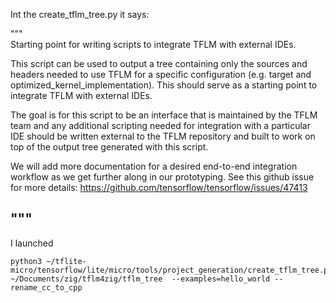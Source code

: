 
Int the create_tflm_tree.py it says:

"""  
Starting point for writing scripts to integrate TFLM with external IDEs.

This script can be used to output a tree containing only the sources and headers
needed to use TFLM for a specific configuration (e.g. target and
optimized_kernel_implementation). This should serve as a starting
point to integrate TFLM with external IDEs.

The goal is for this script to be an interface that is maintained by the TFLM
team and any additional scripting needed for integration with a particular IDE
should be written external to the TFLM repository and built to work on top of
the output tree generated with this script.

We will add more documentation for a desired end-to-end integration workflow as
we get further along in our prototyping. See this github issue for more details:
  https://github.com/tensorflow/tensorflow/issues/47413

"""
--  

I launched 

```
python3 ~/tflite-micro/tensorflow/lite/micro/tools/project_generation/create_tflm_tree.py   ~/Documents/zig/tflm4zig/tflm_tree  --examples=hello_world --rename_cc_to_cpp
```


